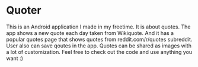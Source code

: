 # Quoter

This is an Android application I made in my freetime. It is about quotes. The app shows a new quote each day taken from Wikiquote. And it has a popular quotes page that shows quotes from reddit.com/r/quotes subreddit. User also can save qoutes in the app. Quotes can be shared as images with a lot of customization. Feel free to check out the code and use anything you want :)
